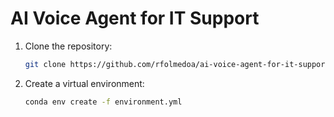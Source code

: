 # AI Voice Agent for IT Support

1. Clone the repository:

   ```bash
   git clone https://github.com/rfolmedoa/ai-voice-agent-for-it-support.git
   ```

2. Create a virtual environment: 

   ```bash
   conda env create -f environment.yml
   ```